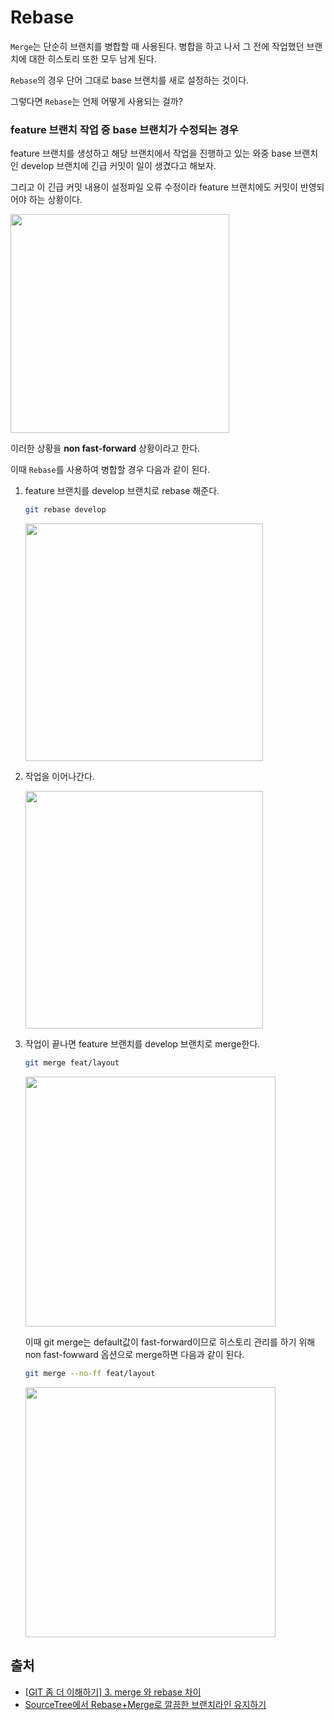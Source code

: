 # Rebase

```Merge```는 단순히 브랜치를 병합할 때 사용된다. 병합을 하고 나서 그 전에 작업했던 브랜치에 대한 히스토리 또한 모두 남게 된다.

```Rebase```의 경우 단어 그대로 base 브랜치를 새로 설정하는 것이다.

그렇다면 ```Rebase```는 언제 어떻게 사용되는 걸까?

### feature 브랜치 작업 중 base 브랜치가 수정되는 경우

feature 브랜치를 생성하고 해당 브랜치에서 작업을 진행하고 있는 와중 base 브랜치인 develop 브랜치에 긴급 커밋이 일이 생겼다고 해보자. 

그리고 이 긴급 커밋 내용이 설정파일 오류 수정이라 feature 브랜치에도 커밋이 반영되어야 하는 상황이다.

<img src="./images/image.png" width=350px></img>

이러한 상황을 **non fast-forward** 상황이라고 한다.

이때 ```Rebase```를 사용하여 병합할 경우 다음과 같이 된다.

1. feature 브랜치를 develop 브랜치로 rebase 해준다.

    ```bash
    git rebase develop
    ```
    <img src="./images/image1.png" width=380px></img>

2. 작업을 이어나간다.

    <img src="./images/image2.png" width=380px></img>

3. 작업이 끝나면 feature 브랜치를 develop 브랜치로 merge한다.

    ```bash
    git merge feat/layout
    ```
    <img src="./images/image3.png" width=400px></img>

    이때 git merge는 default값이 fast-forward이므로 히스토리 관리를 하기 위해 non fast-fowward 옵션으로 merge하면 다음과 같이 된다.

    ```bash
    git merge --no-ff feat/layout
    ```
    <img src="./images/image4.png" width=400px></img>

## 출처

- [[GIT 좀 더 이해하기] 3. merge 와 rebase 차이](https://kghworks.tistory.com/133)
- [SourceTree에서 Rebase+Merge로 깔끔한 브랜치라인 유지하기](https://wbluke.tistory.com/26)
